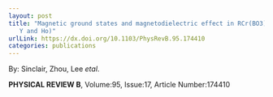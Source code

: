 ```yaml
---
layout: post
title: "Magnetic ground states and magnetodielectric effect in RCr(BO3)(2) (R =
   Y and Ho)"
urlLink: https://dx.doi.org/10.1103/PhysRevB.95.174410
categories: publications
---
```

By: Sinclair, Zhou, Lee *etal*.

**PHYSICAL REVIEW B**, Volume:95, Issue:17, Article Number:174410
